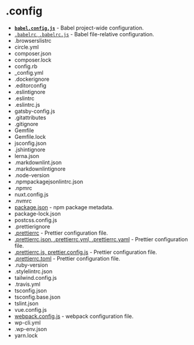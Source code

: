 # .config

- [**`babel.config.js`**](https://babeljs.io/docs/en/7.5.0/config-files) - Babel project-wide configuration.
- [`.babelrc`, `.babelrc.js`](https://babeljs.io/docs/en/7.5.0/config-files) - Babel file-relative configuration.
- .browserslistrc
- circle.yml
- composer.json
- composer.lock
- config.rb
- _config.yml
- .dockerignore
- .editorconfig
- .eslintignore
- .eslintrc
- .eslintrc.js
- gatsby-config.js
- .gitattributes
- .gitignore
- Gemfile
- Gemfile.lock
- jsconfig.json
- .jshintignore
- lerna.json
- .markdownlint.json
- .markdownlintignore
- .node-version
- .npmpackagejsonlintrc.json
- .npmrc
- nuxt.config.js
- .nvmrc
- [package.json](https://docs.npmjs.com/files/package.json) - npm package metadata.
- package-lock.json
- postcss.config.js
- .prettierignore
- [.prettierrc](https://prettier.io/docs/en/configuration.html) - Prettier configuration file.
- [.prettierrc.json, .prettierrc.yml, .prettierrc.yaml](https://prettier.io/docs/en/configuration.html) - Prettier configuration file.
- [.prettierrc.js, prettier.config.js](https://prettier.io/docs/en/configuration.html) - Prettier configuration file.
- [.prettierrc.toml](https://prettier.io/docs/en/configuration.html) - Prettier configuration file.
- .ruby-version
- .stylelintrc.json
- tailwind.config.js
- .travis.yml
- tsconfig.json
- tsconfig.base.json
- tslint.json
- vue.config.js
- [webpack.config.js](https://webpack.js.org/configuration/) - webpack configuration file.
- wp-cli.yml
- .wp-env.json
- yarn.lock
